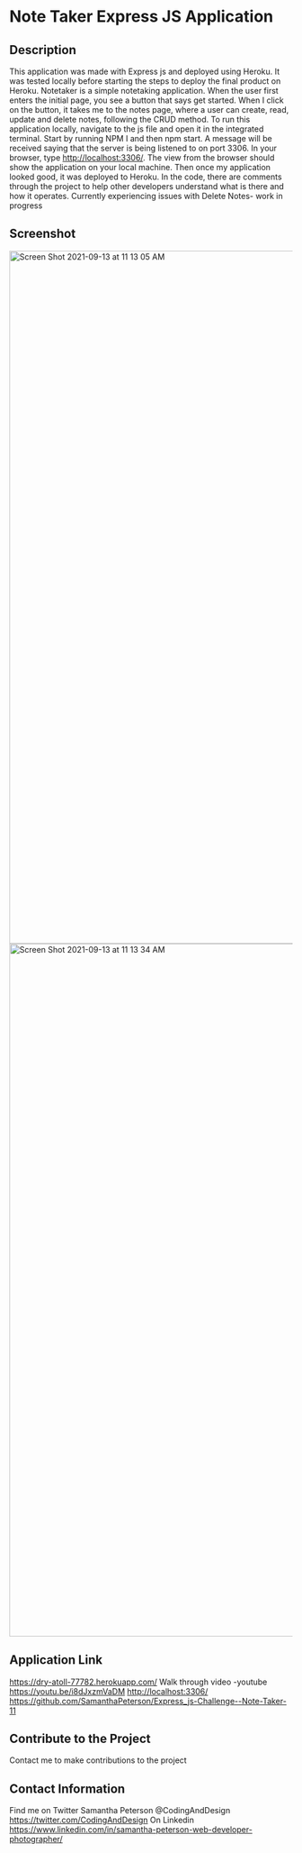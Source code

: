 # Note Taker Express JS Application

## Description

This application was made with Express js and deployed using Heroku. It was tested locally before starting the steps to deploy the final product on Heroku.
Notetaker is a simple notetaking application. When the user first enters the initial page, you see a button that says get started. When I click on the button, it takes me to the notes page, where a user can create, read, update and delete notes, following the CRUD method. To run this application locally, navigate to the js file and open it in the integrated terminal. Start by running NPM I and then npm start. A message will be received saying that the server is being listened to on port 3306.
In your browser, type <http://localhost:3306/>. The view from the browser should show the application on your local machine. Then once my application looked good, it was deployed to Heroku. In the code, there are comments through the project to help other developers understand what is there and how it operates.
Currently experiencing issues with Delete Notes- work in progress 

## Screenshot
<img width="1230" alt="Screen Shot 2021-09-13 at 11 13 05 AM" src="https://user-images.githubusercontent.com/85209802/133151808-f4a8081b-bebb-43ad-b20a-d177677ca60e.png">
<img width="1230" alt="Screen Shot 2021-09-13 at 11 13 34 AM" src="https://user-images.githubusercontent.com/85209802/133151830-c0a592a2-ca39-43f1-86bd-e432e0bee7e2.png">

## Application Link

<https://dry-atoll-77782.herokuapp.com/>
Walk through video -youtube <https://youtu.be/i8dJxzmVaDM>
<http://localhost:3306/>
<https://github.com/SamanthaPeterson/Express_js-Challenge--Note-Taker-11>

## Contribute to the Project

Contact me to make contributions to the project

## Contact Information

Find me on Twitter Samantha Peterson @CodingAndDesign
<https://twitter.com/CodingAndDesign>
On Linkedin
<https://www.linkedin.com/in/samantha-peterson-web-developer-photographer/>
